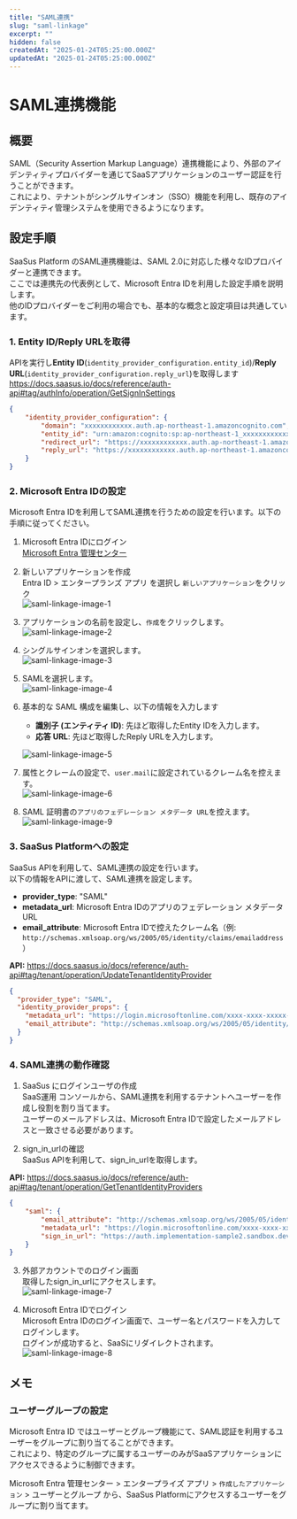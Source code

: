 ```yaml
---
title: "SAML連携"
slug: "saml-linkage"
excerpt: ""
hidden: false
createdAt: "2025-01-24T05:25:00.000Z"
updatedAt: "2025-01-24T05:25:00.000Z"
---
```


# SAML連携機能

## 概要

SAML（Security Assertion Markup Language）連携機能により、外部のアイデンティティプロバイダーを通じてSaaSアプリケーションのユーザー認証を行うことができます。  
これにより、テナントがシングルサインオン（SSO）機能を利用し、既存のアイデンティティ管理システムを使用できるようになります。

## 設定手順

SaaSus Platform のSAML連携機能は、SAML 2.0に対応した様々なIDプロバイダーと連携できます。  
ここでは連携先の代表例として、Microsoft Entra IDを利用した設定手順を説明します。  
他のIDプロバイダーをご利用の場合でも、基本的な概念と設定項目は共通しています。  

### 1. Entity ID/Reply URLを取得
APIを実行し**Entity ID**(`identity_provider_configuration.entity_id`)/**Reply URL**(`identity_provider_configuration.reply_url`)を取得します  
https://docs.saasus.io/docs/reference/auth-api#tag/authInfo/operation/GetSignInSettings

```json
{
    "identity_provider_configuration": {
        "domain": "xxxxxxxxxxxx.auth.ap-northeast-1.amazoncognito.com",
        "entity_id": "urn:amazon:cognito:sp:ap-northeast-1_xxxxxxxxxxxx",
        "redirect_url": "https://xxxxxxxxxxxx.auth.ap-northeast-1.amazoncognito.com/oauth2/idpresponse",
        "reply_url": "https://xxxxxxxxxxxx.auth.ap-northeast-1.amazoncognito.com/saml2/idpresponse"
    }
}
```
### 2. Microsoft Entra IDの設定
Microsoft Entra IDを利用してSAML連携を行うための設定を行います。以下の手順に従ってください。

1. Microsoft Entra IDにログイン  
[Microsoft Entra 管理センター](https://entra.microsoft.com/#home)

2. 新しいアプリケーションを作成  
    Entra ID > エンタープランズ アプリ を選択し `新しいアプリケーション`をクリック  
    ![saml-linkage-image-1](/ja/img/part-4/saml-linkage/saml-linkage-image-1.png)


3. アプリケーションの名前を設定し、`作成`をクリックします。  
    ![saml-linkage-image-2](/ja/img/part-4/saml-linkage/saml-linkage-image-2.png)

4. シングルサインオンを選択します。  
    ![saml-linkage-image-3](/ja/img/part-4/saml-linkage/saml-linkage-image-3.png)

5. SAMLを選択します。  
    ![saml-linkage-image-4](/ja/img/part-4/saml-linkage/saml-linkage-image-4.png)

6. 基本的な SAML 構成を編集し、以下の情報を入力します  
   - **識別子 (エンティティ ID)**: 先ほど取得したEntity IDを入力します。
   - **応答 URL**: 先ほど取得したReply URLを入力します。

    ![saml-linkage-image-5](/ja/img/part-4/saml-linkage/saml-linkage-image-5.png)

7. 属性とクレームの設定で、`user.mail`に設定されているクレーム名を控えます。  
    ![saml-linkage-image-6](/ja/img/part-4/saml-linkage/saml-linkage-image-6.png)

8. SAML 証明書の`アプリのフェデレーション メタデータ URL`を控えます。  
    ![saml-linkage-image-9](/ja/img/part-4/saml-linkage/saml-linkage-image-9.png)

### 3. SaaSus Platformへの設定  
SaaSus APIを利用して、SAML連携の設定を行います。  
以下の情報をAPIに渡して、SAML連携を設定します。  

- **provider_type**: "SAML"
- **metadata_url**: Microsoft Entra IDのアプリのフェデレーション メタデータ URL
- **email_attribute**: Microsoft Entra IDで控えたクレーム名（例: `http://schemas.xmlsoap.org/ws/2005/05/identity/claims/emailaddress`）

**API:** https://docs.saasus.io/docs/reference/auth-api#tag/tenant/operation/UpdateTenantIdentityProvider

```json
{
  "provider_type": "SAML",
  "identity_provider_props": {
    "metadata_url": "https://login.microsoftonline.com/xxxx-xxxx-xxxxx-xxxx-xxxx/federationmetadata/2007-06/federationmetadata.xml?appid=xxxx-xxxx-xxxxx-xxxx-xxxx",
    "email_attribute": "http://schemas.xmlsoap.org/ws/2005/05/identity/claims/emailaddress"
  }
}
```

### 4. SAML連携の動作確認
1. SaaSus にログインユーザの作成  
    SaaS運用 コンソールから、SAML連携を利用するテナントへユーザーを作成し役割を割り当てます。  
    ユーザーのメールアドレスは、Microsoft Entra IDで設定したメールアドレスと一致させる必要があります。  

2. sign_in_urlの確認  
    SaaSus APIを利用して、sign_in_urlを取得します。  

**API:** https://docs.saasus.io/docs/reference/auth-api#tag/tenant/operation/GetTenantIdentityProviders
```json
{
    "saml": {
        "email_attribute": "http://schemas.xmlsoap.org/ws/2005/05/identity/claims/emailaddress",
        "metadata_url": "https://login.microsoftonline.com/xxxx-xxxx-xxxxx-xxxx-xxxx/federationmetadata/2007-06/federationmetadata.xml?appid=xxxx-xxxx-xxxxx-xxxx-xxxx",
        "sign_in_url": "https://auth.implementation-sample2.sandbox.dev.saasus.io/sign-in/saml/6PcH3PYyte8ZTDZ65ul5jE"
    }
}
```
3. 外部アカウントでのログイン画面  
    取得したsign_in_urlにアクセスします。  
    ![saml-linkage-image-7](/ja/img/part-4/saml-linkage/saml-linkage-image-7.png)

4. Microsoft Entra IDでログイン  
    Microsoft Entra IDのログイン画面で、ユーザー名とパスワードを入力してログインします。  
    ログインが成功すると、SaaSにリダイレクトされます。  
    ![saml-linkage-image-8](/ja/img/part-4/saml-linkage/saml-linkage-image-8.png)

## メモ

### ユーザーグループの設定  
Microsoft Entra ID ではユーザーとグループ機能にて、SAML認証を利用するユーザーをグループに割り当てることができます。  
これにより、特定のグループに属するユーザーのみがSaaSアプリケーションにアクセスできるように制御できます。

Microsoft Entra 管理センター > エンタープライズ アプリ > `作成したアプリケーション` > ユーザーとグループ から、SaaSus Platformにアクセスするユーザーをグループに割り当てます。
